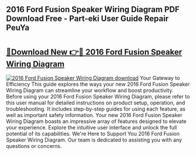 ## 2016 Ford Fusion Speaker Wiring Diagram PDF Download Free - Part-eki User Guide Repair PeuYa

# <h2><a href="http://dfl0bs.blite.top/?on=2016+Ford+Fusion+Speaker+Wiring+Diagram">🔗Download New 👉🔴 2016 Ford Fusion Speaker Wiring Diagram</a></h2>

[![2016 Ford Fusion Speaker Wiring Diagram download](https://i.imgur.com/lujVjoI.png)](http://dfl0bs.blite.top/?on=2016+Ford+Fusion+Speaker+Wiring+Diagram)
Your Gateway to Efficiency This guide explores the ways your new 2016 Ford Fusion Speaker Wiring Diagram can streamline your workflow and boost productivity. Before using your 2016 Ford Fusion Speaker Wiring Diagram, please refer to this user manual for detailed instructions on product setup, operation, and troubleshooting. It includes step-by-step guides for using each feature, as well as important safety information. Your new 2016 Ford Fusion Speaker Wiring Diagram boasts an impressive array of features designed to elevate your experience. Explore the intuitive user interface and unlock the full potential of its capabilities. We're Here to Support You 2016 Ford Fusion Speaker Wiring Diagram. Our team is dedicated to assisting you with any questions or concerns.
